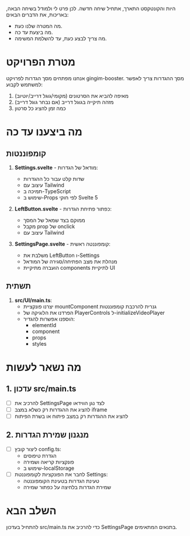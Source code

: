 היות והקונטקסט התארך, אתחיל שיחה חדשה.
לכן פרט לי ולמודל בשיחה הבאה, באריכות, את הדברים הבאים:
- מה המטרה שלנו כעת.
- מה ביצעת עד כה.
- מה צריך לבצע כעת, עד להשלמת המשימה.



# מטרת הפרויקט
אנחנו מפתחים מסך הגדרות לפרויקט gingim-booster. מסך ההגדרות צריך לאפשר למשתמש לקבוע:
1. מאיפה להביא את הסרטונים (מקומי/גוגל דרייב/יוטיוב)
2. מזהה תיקייה בגוגל דרייב (אם נבחר גוגל דרייב)
3. כמה זמן להציג כל סרטון

# מה ביצענו עד כה

## קומפוננטות
1. **Settings.svelte** - מודאל של הגדרות:
   - שדות קלט עבור כל ההגדרות
   - עיצוב עם Tailwind
   - תמיכה ב-TypeScript
   - שימוש ב-Props לפי חוקי Svelte 5

2. **LeftButton.svelte** - כפתור פתיחת הגדרות:
   - ממוקם בצד שמאל של המסך
   - מקבל prop של onclick
   - עיצוב עם Tailwind

3. **SettingsPage.svelte** - קומפוננטה ראשית:
   - משלבת את LeftButton ו-Settings
   - מנהלת את מצב הפתיחה/סגירה של המודאל
   - הועברה מתיקיית components לתיקיית UI

## תשתית
1. **src/UI/main.ts**:
   - יצרנו פונקציית mountComponent גנרית להרכבת קומפוננטות
   - הפרדנו את הלוגיקה של PlayerControls ל-initializeVideoPlayer
   - הוספנו אפשרות להגדיר:
     * elementId
     * component
     * props
     * styles

# מה נשאר לעשות

## 1. עדכון src/main.ts
- [ ] להרכיב את SettingsPage לצד נגן הווידאו
- [ ] להציג את ההגדרות רק כשלא במצב iframe
- [ ] להציג את ההגדרות רק במצב פיתוח או בשרת הפיתוח

## 2. מנגנון שמירת הגדרות
- [ ] ליצור קובץ config.ts:
  * הגדרת טיפוסים
  * פונקציות קריאה ושמירה
  * שימוש ב-localStorage
- [ ] לחבר את הפונקציות לקומפוננטת Settings:
  * טעינת הגדרות בטעינת הקומפוננטה
  * שמירת הגדרות בלחיצה על כפתור שמירה

# השלב הבא
להתחיל בעדכון src/main.ts כדי להרכיב את SettingsPage בתנאים המתאימים.
